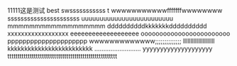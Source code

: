 11111这是测试
best
swsssssssssss
t
wwwwwwwwwwwfffffffwwwwwwww
ssssssssssssssssssssss
uuuuuuuuuuuuuuuuuuuuuuuuu
mmmmmmmmmmmmmmmmmm
ddddddddddkkkkkkkdddddddddd
xxxxxxxxxxxxxxxxxx
eeeeeeeeeeeeeeeeeee
oooooooooooooooooooooooo
ppppppppppppppppppppp
wwwwwwwwwwwww;;;;;;;;;;;;;;
lllllllllllllllllllll
kkkkkkkkkkkkkkkkkkkkkkkkk
..........................
yyyyyyyyyyyyyyyyyyyy
tttttttttttttttttttttttttttttttttttttttttttttttttttttt
